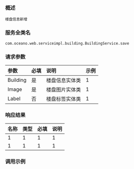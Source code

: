 ### 概述

```
楼盘信息新增
```

### 服务全类名

```
com.oceano.web.serviceimpl.building.BuildingService.save
```

### 请求参数

| 参数 | 必填 | 说明 | 示例 |
| :--- | :--- | :--- | :--- |
| Building | 是 | 楼盘信息实体类 | 1 |
| Image | 是 | 楼盘图片实体类 | 1 |
| Label | 否 | 楼盘标签实体类 | 1 |

### 响应结果

| 名称 | 类型 | 必填 | 说明 |
| :--- | :--- | :--- | :--- |
| 1 | 1 | 1 | 1 |
| 1 | 1 | 1 | 1 |

### 调用示例

```

```



